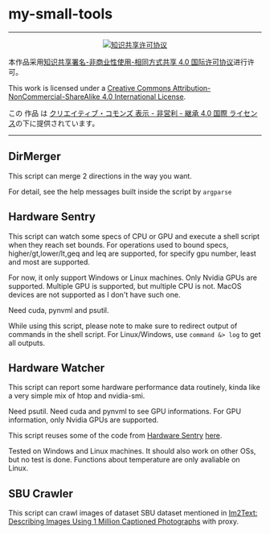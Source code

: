 # my-small-tools

---

<center>
  <a rel="license" href="http://creativecommons.org/licenses/by-nc-sa/4.0/">
    <center><img alt="知识共享许可协议" style="border-width:0" src="https://i.creativecommons.org/l/by-nc-sa/4.0/88x31.png" /></center>
  </a>
</center>

本作品采用<a rel="license" href="http://creativecommons.org/licenses/by-nc-sa/4.0/">知识共享署名-非商业性使用-相同方式共享 4.0 国际许可协议</a>进行许可。

This work is licensed under a <a rel="license" href="http://creativecommons.org/licenses/by-nc-sa/4.0/">Creative Commons Attribution-NonCommercial-ShareAlike 4.0 International License</a>.

この 作品 は <a rel="license" href="http://creativecommons.org/licenses/by-nc-sa/4.0/">クリエイティブ・コモンズ 表示 - 非営利 - 継承 4.0 国際 ライセンス</a>の下に提供されています。

---

## DirMerger

This script can merge 2 directions in the way you want.

For detail, see the help messages built inside the script by `argparse`

## Hardware Sentry

This script can watch some specs of CPU or GPU and execute a shell script when they reach set bounds. For operations used to bound specs, higher/gt,lower/lt,geq and leq are supported, for specify gpu number, least and most are supported.

For now, it only support Windows or Linux machines. Only Nvidia GPUs are supported. Multiple GPU is supported, but multiple CPU is not. MacOS devices are not supported as I don't have such one.

Need cuda, pynvml and psutil.

While using this script, please note to make sure to redirect output of commands in the shell script. For Linux/Windows, use `command &> log` to get all outputs.

## Hardware Watcher

This script can report some hardware performance data routinely, kinda like a very simple mix of htop and nvidia-smi.

Need psutil. Need cuda and pynvml to see GPU informations. For GPU information, only Nvidia GPUs are supported.

This script reuses some of the code from [Hardware Sentry](https://github.com/LahElr/my-small-tools#hardware-sentry) [here](https://github.com/LahElr/my-small-tools/blob/main/HardwareSentry.py).

Tested on Windows and Linux machines. It should also work on other OSs, but no test is done. Functions about temperature are only avaliable on Linux.

## SBU Crawler

This script can crawl images of dataset SBU dataset mentioned in [Im2Text: Describing Images Using 1 Million Captioned Photographs](http://www.cs.virginia.edu/~vicente/sbucaptions/) with proxy.
